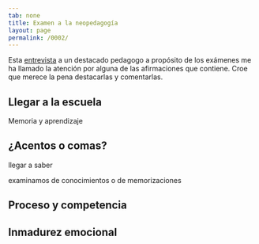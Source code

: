 ```yaml
---
tab: none
title: Examen a la neopedagogía
layout: page
permalink: /0002/
---
```


Esta [entrevista](https://www.lavozdegalicia.es/noticia/yes/2017/09/30/debe-buen-examen-debe-durar-puntuacion-numerica-frecuencia-formas-hacerlo/0003_201709SY30P34991.htm) a un destacado pedagogo a propósito de los exámenes me ha llamado la atención por alguna de las afirmaciones que contiene. Croe que merece la pena destacarlas y comentarlas.




## Llegar a la escuela


Memoria y aprendizaje

## ¿Acentos o comas?

llegar a saber

examinamos de conocimientos o de memorizaciones

## Proceso y competencia

## Inmadurez emocional
